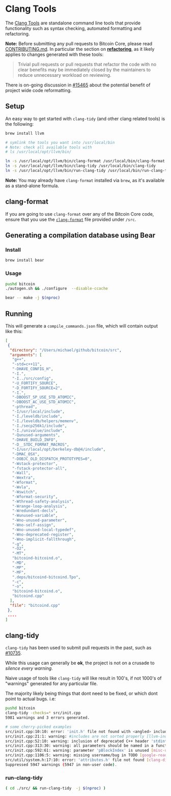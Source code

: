 # Clang Tools

The [Clang Tools](https://clang.llvm.org/docs/ClangTools.html) are standalone command line tools that provide functionality such as syntax checking, automated formatting and refactoring.

__Note:__ Before submitting any pull requests to Bitcoin Core, please read [CONTRIBUTING.md](https://github.com/bitcoin/bitcoin/blob/master/CONTRIBUTING.md). In particular the section on [__refactoring__](https://github.com/bitcoin/bitcoin/blob/master/CONTRIBUTING.md#refactoring), as it likely applies to changes generated with these tools:

> Trivial pull requests or pull requests that refactor the code with no clear benefits may be immediately closed by the maintainers to reduce unnecessary workload on reviewing.

There is on-going discussion in [#15465](https://github.com/bitcoin/bitcoin/issues/15465) about the potential benefit of project wide code reformatting.

## Setup

An easy way to get started with `clang-tidy` (and other clang related tools) is the following:

```bash
brew install llvm

# symlink the tools you want into /usr/local/bin
# Note: check all available tools with
# ls /usr/local/opt/llvm/bin/

ln -s /usr/local/opt/llvm/bin/clang-format /usr/local/bin/clang-format
ln -s /usr/local/opt/llvm/bin/clang-tidy /usr/local/bin/clang-tidy
ln -s /usr/local/opt/llvm/bin/run-clang-tidy /usr/local/bin/run-clang-tidy
```

__Note:__ You may already have `clang-format` installed via `brew`, as it's available as a stand-alone formula.

## clang-format

If you are going to use `clang-format` over any of the Bitcoin Core code, ensure that you use the [`clang-format`](https://github.com/bitcoin/bitcoin/blob/master/src/.clang-format) file provided under `/src`.

## Generating a compilation database using Bear

### Install

```bash
brew install bear
```

### Usage

```bash
pushd bitcoin
./autogen.sh && ./configure  --disable-ccache

bear -- make -j $(nproc)
```

## Running

This will generate a `compile_commands.json` file, which will contain output like this:

```json
[
 {
  "directory": "/Users/michael/github/bitcoin/src",
  "arguments": [
   "g++",
   "-std=c++11",
   "-DHAVE_CONFIG_H",
   "-I.",
   "-I../src/config",
   "-U_FORTIFY_SOURCE",
   "-D_FORTIFY_SOURCE=2",
   "-I.",
   "-DBOOST_SP_USE_STD_ATOMIC",
   "-DBOOST_AC_USE_STD_ATOMIC",
   "-pthread",
   "-I/usr/local/include",
   "-I./leveldb/include",
   "-I./leveldb/helpers/memenv",
   "-I./secp256k1/include",
   "-I./univalue/include",
   "-Qunused-arguments",
   "-DHAVE_BUILD_INFO",
   "-D__STDC_FORMAT_MACROS",
   "-I/usr/local/opt/berkeley-db@4/include",
   "-DMAC_OSX",
   "-DOBJC_OLD_DISPATCH_PROTOTYPES=0",
   "-Wstack-protector",
   "-fstack-protector-all",
   "-Wall",
   "-Wextra",
   "-Wformat",
   "-Wvla",
   "-Wswitch",
   "-Wformat-security",
   "-Wthread-safety-analysis",
   "-Wrange-loop-analysis",
   "-Wredundant-decls",
   "-Wunused-variable",
   "-Wno-unused-parameter",
   "-Wno-self-assign",
   "-Wno-unused-local-typedef",
   "-Wno-deprecated-register",
   "-Wno-implicit-fallthrough",
   "-g",
   "-O2",
   "-MT",
   "bitcoind-bitcoind.o",
   "-MD",
   "-MP",
   "-MF",
   ".deps/bitcoind-bitcoind.Tpo",
   "-c",
   "-o",
   "bitcoind-bitcoind.o",
   "bitcoind.cpp"
  ],
  "file": "bitcoind.cpp"
 },
 ....
]
```

## clang-tidy

`clang-tidy` has been used to submit pull requests in the past, such as [#10735](https://github.com/bitcoin/bitcoin/pull/10735).

While this usage can generally be __ok__, the project is not on a crusade to _silence every warning_.

Naive usage of tools like `clang-tidy` will like result in 100's, if not 1000's of "warnings" generated for any particular file.

The majority likely being things that dont need to be fixed, or which dont point to actual bugs. i.e:

```bash
pushd bitcoin
clang-tidy -checks=* src/init.cpp
5981 warnings and 3 errors generated.

# some cherry-picked examples
src/init.cpp:10:10: error: 'init.h' file not found with <angled> include; use "quotes" instead [clang-diagnostic-error]
src/init.cpp:21:1: warning: #includes are not sorted properly [llvm-include-order]
src/init.cpp:52:10: warning: inclusion of deprecated C++ header 'stdint.h'; consider using 'cstdint' instead [modernize-deprecated-headers]
src/init.cpp:313:30: warning: all parameters should be named in a function [readability-named-parameter]
src/init.cpp:592:61: warning: parameter 'pBlockIndex' is unused [misc-unused-parameters] # these certainly are used
src/init.cpp:1106:5: warning: missing username/bug in TODO [google-readability-todo]
src/util/system.h:17:10: error: 'attributes.h' file not found [clang-diagnostic-error]
Suppressed 5947 warnings (5947 in non-user code).
```

### run-clang-tidy

```bash
( cd ./src/ && run-clang-tidy  -j $(nproc) )
```

